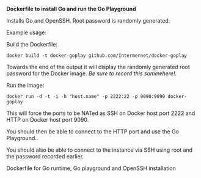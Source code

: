 __Dockerfile to install Go and run the Go Playground__

Installs Go and OpenSSH. Root password is randomly generated.

Example usage:

Build the Dockerfile:

    docker build -t docker-goplay github.com/Intermernet/docker-goplay

Towards the end of the output it will display the randomly generated root password for the Docker image. _*Be sure to record this somewhere!*_.

Run the image:

    docker run -d -t -i -h "host.name" -p 2222:22 -p 9090:9090 docker-goplay

This will force the ports to be NATed as SSH on Docker host port 2222 and HTTP on Docker host port 9090.

You should then be able to connect to the HTTP port and use the Go Playground..

You should also be able to connect to the instance via SSH using root and the password recorded earlier.

Dockerfile for Go runtime, Go playground and OpenSSH installation
